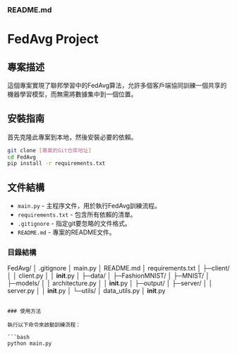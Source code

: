 ### README.md


# FedAvg Project

## 專案描述
這個專案實現了聯邦學習中的FedAvg算法，允許多個客戶端協同訓練一個共享的機器學習模型，而無需將數據集中到一個位置。

## 安裝指南

首先克隆此專案到本地，然後安裝必要的依賴。

```bash
git clone [專案的Git仓库地址]
cd FedAvg
pip install -r requirements.txt
```

## 文件結構

- `main.py` - 主程序文件，用於執行FedAvg訓練流程。
- `requirements.txt` - 包含所有依賴的清單。
- `.gitignore` - 指定git要忽略的文件格式。
- `README.md` - 專案的README文件。

### 目錄結構


FedAvg/
│  .gitignore
│  main.py
│  README.md
│  requirements.txt
│
├─client/
│  │  client.py
│  │  __init__.py
│
├─data/
│  ├─FashionMNIST/
│  ├─MNIST/
│
├─models/
│  │  architecture.py
│  │  __init__.py
│
├─output/
│
├─server/
│  │  server.py
│  │  __init__.py
│
└─utils/
    │  data_utils.py
    │  __init__.py
```

### 使用方法

執行以下命令來啟動訓練流程：

```bash
python main.py
```
